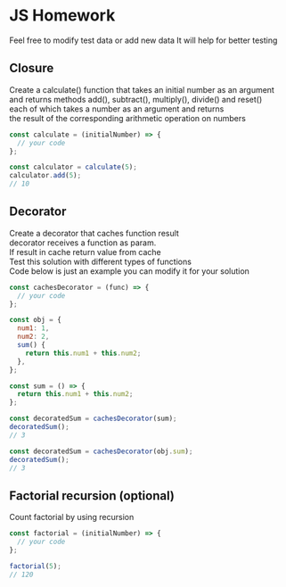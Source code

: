 # JS Homework

Feel free to modify test data or add new data
It will help for better testing

## Closure

Create a calculate() function that takes an initial number as an argument  
and returns methods add(), subtract(), multiply(), divide() and reset()  
each of which takes a number as an argument and returns  
the result of the corresponding arithmetic operation on numbers

```javascript
const calculate = (initialNumber) => {
  // your code
};

const calculator = calculate(5);
calculator.add(5);
// 10
```

## Decorator

Create a decorator that caches function result  
decorator receives a function as param.  
If result in cache return value from cache  
Test this solution with different types of functions  
Code below is just an example you can modify it for your solution

```javascript
const cachesDecorator = (func) => {
  // your code
};

const obj = {
  num1: 1,
  num2: 2,
  sum() {
    return this.num1 + this.num2;
  },
};

const sum = () => {
  return this.num1 + this.num2;
};

const decoratedSum = cachesDecorator(sum);
decoratedSum();
// 3

const decoratedSum = cachesDecorator(obj.sum);
decoratedSum();
// 3
```

## Factorial recursion (optional)

Count factorial by using recursion

```javascript
const factorial = (initialNumber) => {
  // your code
};

factorial(5);
// 120
```
